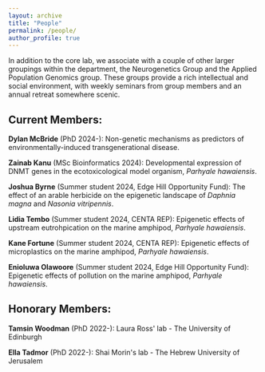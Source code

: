 ```yaml
---
layout: archive
title: "People"
permalink: /people/
author_profile: true
---
```


In addition to the core lab, we associate with a couple of other larger groupings within the department, the Neurogenetics Group and the Applied Population Genomics group. These groups provide a rich intellectual and social environment, with weekly seminars from group members and an annual retreat somewhere scenic.

<h2>Current Members:</h2>
<b>Dylan McBride</b> (PhD 2024-): Non-genetic mechanisms as predictors of environmentally-induced transgenerational disease.

<b>Zainab Kanu</b> (MSc Bioinformatics 2024): Developmental expression of DNMT genes in the ecotoxicological model organism, <i>Parhyale hawaiensis</i>.

<b>Joshua Byrne</b> (Summer student 2024, Edge Hill Opportunity Fund): The effect of an arable herbicide on the epigenetic landscape of <i>Daphnia magna</i> and <i>Nasonia vitripennis</i>.

<b>Lidia Tembo</b> (Summer student 2024, CENTA REP): Epigenetic effects of upstream eutrohpication on the marine amphipod, <i>Parhyale hawaiensis</i>.

<b>Kane Fortune</b> (Summer student 2024, CENTA REP): Epigenetic effects of microplastics on the marine amphipod, <i>Parhyale hawaiensis</i>.

<b>Enioluwa Olawoore</b> (Summer student 2024, Edge Hill Opportunity Fund): Epigenetic effects of pollution on the marine amphipod, <i>Parhyale hawaiensis</i>.


<h2>Honorary Members:</h2>
<b>Tamsin Woodman</b> (PhD 2022-): Laura Ross' lab - The University of Edinburgh

<b>Ella Tadmor</b> (PhD 2022-): Shai Morin's lab - The Hebrew University of Jerusalem

<!-- <h3>Alumni:</h3> -->